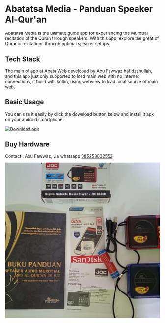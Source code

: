 # Abatatsa Media - Panduan Speaker Al-Qur'an

Abatatsa Media is the ultimate guide app for experiencing the Murottal recitation of the Quran through speakers. With this app, explore the great of Quranic recitations through optimal speaker setups.

## Tech Stack

The main of app at [Abata Web](http://abata.free.nf) developed by Abu Fawwaz hafidzahullah, and this app just only supported to load main web with no internet connections, it build with kotlin, using webview to load local source of main web.

## Basic Usage

You can use it easily by click the download button below and install it apk on your android smartphone.

<!-- BEGIN LATEST DOWNLOAD BUTTON -->
[![Download apk](https://custom-icon-badges.demolab.com/badge/-Download-blue?style=for-the-badge&logo=download&logoColor=white "Download apk")](https://raw.githubusercontent.com/CreatorB/abatatsa-media/main/demo/app.apk)
<!-- END LATEST DOWNLOAD BUTTON -->

## Buy Hardware

Contact : Abu Fawwaz, via whatsapp [085258832552](https://wa.me/6285258832552)

![speaker](https://raw.githubusercontent.com/CreatorB/abatatsa-media/main/demo/photo.png)